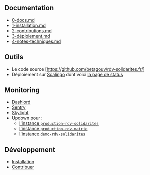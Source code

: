 ## Documentation

- [0-docs.md](0-docs.md)
- [1-installation.md](1-installation.md)
- [2-contributions.md](2-contributions.md)
- [3-déploiement.md](3-déploiement.md)
- [4-notes-techniques.md](4-notes-techniques.md)

## Outils

- Le code source [https://github.com/betagouv/rdv-solidarites.fr/]
- Déploiement sur [Scalingo](https://scalingo.com/fr) dont voici [la page de status](https://scalingostatus.com/)

## Monitoring

- [Dashlord](https://dashlord.incubateur.net/#/url/https%3A%2F%2Fwww.rdv-solidarites.fr)
- [Sentry](https://sentry.incubateur.net/organizations/betagouv/issues/?environment=production&project=74)
- [Skylight](https://oss.skylight.io/app/applications/RgR7i58P67xN/recent/6h/endpoints)
- Updown pour :
  - [l'instance `production-rdv-solidarites`](https://updown.io/gxgd)
  - [l'instance `production-rdv-mairie`](https://updown.io/hv6l)
  - [l'instance `demo-rdv-solidarites`](https://updown.io/0jrc)

## Développement

- [Installation](1-installation.md)
- [Contribuer](2-contributions.md)
